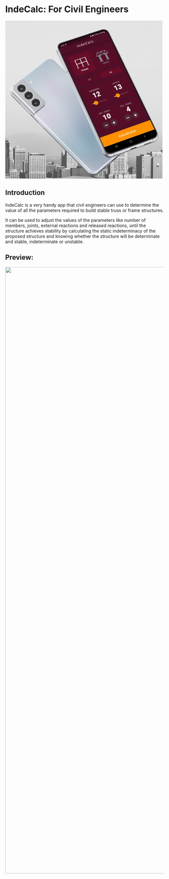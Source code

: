 # IndeCalc: For Civil Engineers
<img width="500" height="500" style="horiz-align: center" alt="500" src="https://github.com/srockstech/inde-calc/blob/main/images/Feature%20Graphic%20Square.png">

## Introduction
IndeCalc is a very handy app that civil engineers can use to determine the value of all the parameters required to build stable truss or frame structures.

It can be used to adjust the values of the parameters like number of members, joints, external reactions and released reactions, until the structure achieves stability by calculating the static indeterminacy of the proposed structure and knowing whether the structure will be determinate and stable, indeterminate or unstable.

## Preview:
<img height="1920" width="1080" src="https://github.com/srockstech/inde-calc/blob/main/images/IndeCalc%20Preview.gif">
